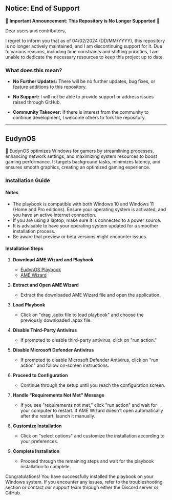 ## Notice: End of Support

🚨 **Important Announcement: This Repository is No Longer Supported** 🚨

Dear users and contributors,

I regret to inform you that as of 04/02/2024 (DD/MM/YYYY), this repository is no longer actively maintained, and I am discontinuing support for it. Due to various reasons, including time constraints and shifting priorities, I am unable to dedicate the necessary resources to keep this project up to date.

### What does this mean?

- **No Further Updates:** There will be no further updates, bug fixes, or feature additions to this repository.

- **No Support:** I will not be able to provide support or address issues raised through GitHub.

- **Community Takeover:** If there is interest from the community to continue development, I welcome others to fork the repository.

___

## EudynOS

🐍 EudynOS optimizes Windows for gamers by streamlining processes, enhancing network settings, and maximizing system resources to boost gaming performance. It targets background tasks, minimizes latency, and ensures smooth graphics, creating an optimized gaming experience.

### Installation Guide

#### Notes
- The playbook is compatible with both Windows 10 and Windows 11 (Home and Pro editions). Ensure your operating system is activated, and you have an active internet connection.
- If you are using a laptop, make sure it is connected to a power source.
- It is advisable to have your operating system updated for a smoother installation process.
- Be aware that preview or beta versions might encounter issues.

#### Installation Steps

1. **Download AME Wizard and Playbook**
   - [EudynOS Playbook](https://github.com/Eudyn/EudynOS/releases/download/v0.1-beta/EudynOS.v0.1.-.Beta.apbx)
   - [AME Wizard](https://download.ameliorated.io/AME%20Wizard%20Beta.zip)

2. **Extract and Open AME Wizard**
   - Extract the downloaded AME Wizard file and open the application.

3. **Load Playbook**
   - Click on "drag .apbx file to load playbook" and choose the previously downloaded .apbx file.

4. **Disable Third-Party Antivirus**
   - If prompted to disable third-party antivirus, click on "run action."

5. **Disable Microsoft Defender Antivirus**
   - If prompted to disable Microsoft Defender Antivirus, click on "run action" and follow on-screen instructions.

6. **Proceed to Configuration**
   - Continue through the setup until you reach the configuration screen.

7. **Handle "Requirements Not Met" Message**
   - If you see "requirements not met," click "run action" and wait for your computer to restart. If AME Wizard doesn't open automatically after the restart, launch it manually.

8. **Customize Installation**
   - Click on "select options" and customize the installation according to your preferences.

9. **Complete Installation**
   - Proceed through the remaining steps and wait for the playbook installation to complete.

Congratulations! You have successfully installed the playbook on your Windows system. If you encounter any issues, refer to the troubleshooting section or contact our support team through either the Discord server or GitHub.

